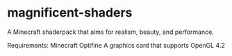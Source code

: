# magnificent-shaders
A Minecraft shaderpack that aims for realism, beauty, and performance. 

Requirements:
Minecraft
Optifine
A graphics card that supports OpenGL 4.2